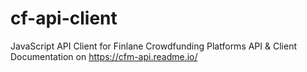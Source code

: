 # cf-api-client
JavaScript API Client for Finlane Crowdfunding Platforms
API & Client Documentation on https://cfm-api.readme.io/
